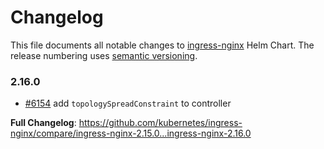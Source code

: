 # Changelog

This file documents all notable changes to [ingress-nginx](https://github.com/kubernetes/ingress-nginx) Helm Chart. The release numbering uses [semantic versioning](http://semver.org).

### 2.16.0

* [#6154](https://github.com/kubernetes/ingress-nginx/pull/6154) add `topologySpreadConstraint` to controller

**Full Changelog**: https://github.com/kubernetes/ingress-nginx/compare/ingress-nginx-2.15.0...ingress-nginx-2.16.0
